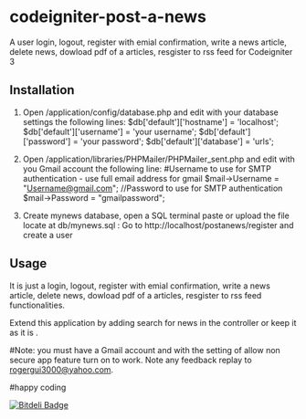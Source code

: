 # codeigniter-post-a-news
A user login, logout, register with emial confirmation, write a news article, delete news, dowload pdf of a articles, resgister to rss feed  for Codeigniter 3

## Installation
1. Open /application/config/database.php and edit with your database settings the following lines:
   $db['default']['hostname'] = 'localhost';
   $db['default']['username'] = 'your username';
   $db['default']['password'] = 'your password';
   $db['default']['database'] = 'urls';
2. Open /application/libraries/PHPMailer/PHPMailer_sent.php and edit with you Gmail account the following line:
	    #Username to use for SMTP authentication - use full email address for gmail
		$mail->Username = "Username@gmail.com";
		//Password to use for SMTP authentication
		$mail->Password = "gmailpassword";

3. Create mynews database, open a SQL terminal paste or upload the file locate at  db/mynews.sql :
Go to http://localhost/postanews/register and create a user

## Usage
It is just a  login, logout, register with emial confirmation, write a news article, delete news, dowload pdf of a articles, resgister to rss feed functionalities.

Extend this application by adding search for news in the  controller or keep it as it is .

#Note: you must have a Gmail account and with the setting of allow non secure app feature turn on to work.
Note any feedback replay to rogergui3000@yahoo.com.

#happy coding


[![Bitdeli Badge](https://d2weczhvl823v0.cloudfront.net/rogergui3000/postanews/trend.png)](https://bitdeli.com/free "Bitdeli Badge")

